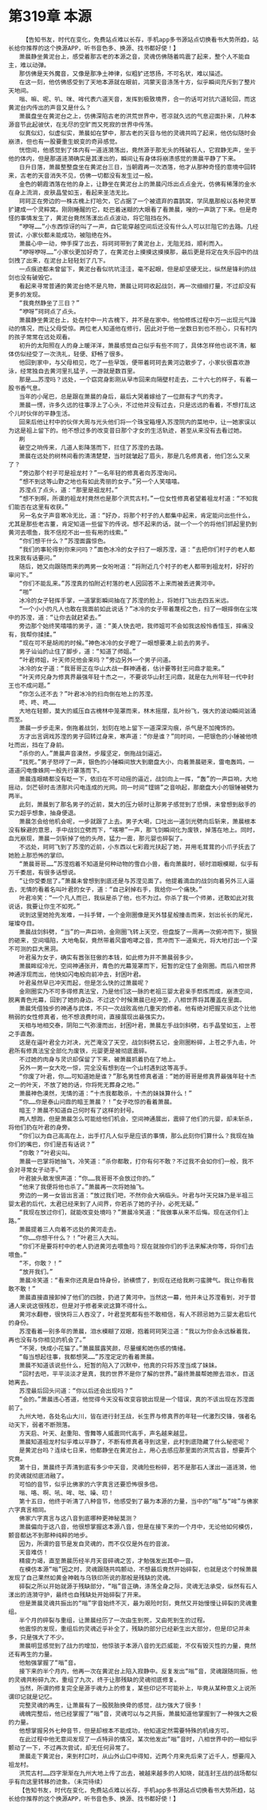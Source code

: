 # 第319章 本源
        【告知书友，时代在变化，免费站点难以长存，手机app多书源站点切换看书大势所趋，站长给你推荐的这个换源APP，听书音色多、换源、找书都好使！】
       萧晨静坐黄泥台上，感受着那古老的本源之音，灵魂仿佛随着鸣震了起来，整个人不能自主，难以动弹。
       那仿佛是天外魔音，又像是那净土神律，似粗犷还悠扬，不可名状，难以描述。
       在这一刻，他仿佛感受到了天地本源就在眼前，鸿蒙天音涤荡十方，似乎瞬间充斥到了整片天地间。
       嗡、嘛、呢、叭、咪、哞代表六道天音，发挥到极致境界，合一的话可对抗六道轮回，而这黄泥台内传出的声音又是什么？
       萧晨盘坐在黄泥台之上，仿佛深陷古老的洪荒世界中，苍凉就久远的气息迎面扑来，几种本源音节此起彼伏，在无尽的空旷而又死寂的世界中传荡。
       似真似幻，似虚似实，萧晨如在梦中，那古老的天音与他的灵魂共鸣了起来，他仿似随时会崩溃，但也有一股要重生蜕变的奇异感觉。
       恍惚间，他感觉到了体内有一道涟漪荡出，竟然源于那无头的残破石人，它寂静无声，坐于他的体内，但是那道涟漪确实是其漾出的，瞬间让有身体将崩溃感觉的萧晨平静了下来。
       日升日落，萧晨整整盘坐在黄泥台三日，当朝霞再一次洒落，他才从那种奇怪的意境中回转来，古老的天音消失不见，仿佛一切都没有发生过一般。
       金色的朝霞洒落在他的身上，让静坐在黄泥台上的萧晨闪烁出点点金光，仿佛有稀薄的金水在身上流淌，皮肤晶莹如玉，看起来圣洁无比。
       珂珂正在旁边的一株古槐上打哈欠，它占据了一个被遗弃的喜鹊窝，学凤凰那般以各种灵草扩建成一个灵粹窝。刚刚睡醒的它，眨巴着迷糊的大眼看了看萧晨，嗖的一声跳了下来。但是奇怪的事情发生了，黄泥台竟然荡漾出点点波动，将它阻挡在外。
       “咿呀……”小东西惊讶的叫了一声，自它能穿越空间后还没有什么人可以拦阻它的去路。几经尝试，小家伙都未能成功，被阻绝在外。
       萧晨心中一动，伸手探了出去，将珂珂带到了黄泥台上，无阻无挡，顺利而入。
       “咿呀咿呀……”小家伙更加好奇了，在黄泥台上摸摸这摸摸那，最后更是将定在失乐园中的战剑拽了出来，在泥台上轻轻划了几下。
       一点痕迹都未曾留下，黄泥台看似坑坑洼洼，毫不起眼，但是却坚硬无比，纵然是锋利的战剑也没有破毁它。
       看起来寻常普通的黄泥台绝不是凡物，萧晨让珂珂收起战剑，再一次细细打量，不过却没有更多的发现。
       “我竟然静坐了三日？”
       “咿呀”珂珂点了点头。
       萧晨静坐黄泥台上，处在村中一片古槐下，并不是在家中。他怕修炼过程中万一出现元气躁动的情况，而让父母受惊。两位老人知道他在修行，因此对于他一坐数日到也不担心，只有村内的孩子常常在远处观看。
       初升的太阳照在人的身上暖洋洋，萧晨感觉自己似乎有些不同了，具体怎样他也说不清，躯体仿似经受了一次洗礼，轻便、舒畅了很多。
       他回到家中，与父母相见，吃了一些早饭，便带着珂珂去黄河边散步了，小家伙很喜欢游泳，经常独自去黄河里扎猛子，一游就是数百里。
       那是……苏滢吗？远处，一个窈窕身影刚从早市回来向隔壁村走去，二十六七的样子，有着一股书香气息。
       当年的小尾巴，总是跟在萧晨的身后，最后大哭着嫁给了一位颇有才气的秀才。
       萧晨一愣，许多久远的往事浮上了心头，不过他并没有过去，只是远远的看着，不想打乱这个儿时伙伴的平静生活。
       回来后他让村中的伙伴大周与光头他们将一个珠宝箱埋入苏滢院内的菜地中，让一她家误以为这是祖上留下的。他不想过多的改变昔日那个才女的生活轨迹，甚至从来没有去看过她。
       刷
       破空之响传来，几道人影降落而下，拦住了苏滢的去路。
       萧晨在远处的树林间看的清清楚楚，当时就皱起了眉头，那是几名修真者，他们怎么又来了？
       “旁边那个村子可是祖龙村？”一名年轻的修真者向苏滢询问。
       “想不到这等山野之地也有如此秀丽的女子。”另一个人笑嘻嘻。
       苏滢点了点头，道：“那里是祖龙村。”
       “想不到啊，所谓的祖龙村竟然也是那个洪荒古村。”一位女性修真者望着祖龙村道：“不知我们能否在这里有收获。”
       另一名女子声音寒冷无比，道：“好办，将那个村子的人都集中起来，肯定能问出些什么，尤其是那些老古董，肯定知道一些留下的传说。想不起来的话，就一个一个的将他们抓起里扔到黄河去喂鱼，我不信挖不出一些有用的线索。”
       “你们想干什么？”苏滢面露惊色。
       “我们的事轮得到你来问吗？”面色冰冷的女子扫了一眼苏滢，道：“去把你们村子的老人都找来我有话要问。”
       随后，她又向跟随而来的两男一女吩咐道：“将附近几个村子的老人都带到祖龙村，好好的审问下。”
       “你们不能乱来。”苏滢真的怕附近村落的老人因回答不上来而被丢进黄河中。
       “啪”
       冰冷的女子轻挥手掌，一道掌影瞬间抽在了苏滢的脸上，将她打飞出去四五米远。
       “一个小小的凡人也敢在我面前如此说话？”冰冷的女子带着蔑视之色，扫了一眼摔倒在尘埃中的苏滢，道：“让你去就赶紧去。”
       旁边那个始终笑嘻嘻的男子，道：“美人快去吧，我师姐可不会如我这般怜香惜玉，摔痛没有，我帮你揉揉。”
       “现在可不是胡闹的时候。”神色冰冷的女子瞪了一眼想要凑上前去的男子。
       男子讪讪的止住了脚步，道：“知道了师姐。”
       “叶君师姐，叶天师兄他会来吗？”旁边另外一个男子问道。
       冰冷的女子道：“我哥哥正在华山大战一群神通者，估计要等封王问鼎才能来。”
       “叶天师兄身为修真界最强年轻十杰之一，不要说华山封王问鼎，就是在九州年轻一代中封王也不成问题。”
       “你怎么还不去？”叶君冰冷的扫向倒在地上的苏滢。
       咚、咚、咚……
       大地在轻颤，莫大的威压自古槐林中笼罩而来，林木摇摆，乱叶纷飞，强大的波动瞬间汹涌而至。
       萧晨一步步走来，倒拖着战剑，划刻在地上留下一道深深沟痕，杀气是不加掩饰的。
       方才出言调戏苏滢的男子回转过身来，寒声道：“你是谁？”同时间，一把银色的小锤被他喷吐而出，挡在了身前。
       “杀你的人。”萧晨声音漠然，步履坚定，倒拖战剑逼近。
       “找死。”男子怒哼了一声，银色的小锤瞬间放大到磨盘大小，向着萧晨砸来，雷电轰鸣，一道道闪电像蛛网一般先行罩落而下。
       萧晨连眼睛都没有眨一下，依旧在不可动摇的逼近，战剑向上一挥，“轰”的一声巨响，大地摇动，剑芒顿时击溃那片闪电连成的光网。同一时间“铿锵”之音响起，那磨盘大小的银锤被劈为两半。
       此刻，萧晨到了那名男子的近前，莫大的压力顿时让那男子感觉到了恐惧，未曾想到敌手的实力超乎想象，抽身便退。
       萧晨怎会给他机会呢，一步就跟了上去。男子大喝，口吐出一道剑光劈向后斩来，萧晨根本没有躲避的意思，手中战剑立劈而下，“喀嚓”一声，那飞剑瞬间化为废铁，掉落在地上。同时，血光崩现，萧晨一剑斩掉了他的头颅，猛力一震，那元婴也碎裂了。
       不远处，珂珂飞到了苏滢的近前，小东西以七彩霞光扶起了她，并用毛茸茸的小爪子抚去了她脸上那恐怖的掌印。
       “萧晨哥哥……”苏滢抱着不知道是何种动物的雪白小兽，看向萧晨时，顿时泪眼模糊，似乎有万千委屈，有很多话想说。
       “让你受委屈了。”萧晨未曾想到到底还是与苏滢见面了。他提着滴血的战剑向着另外三人逼去，无情的看着名叫叶君的女子，道：“自己剁掉右手，我给你一个痛快。”
       叶君冷笑：“一个凡人而已，我纵是杀了他，也不为过。你杀了我一个师弟，还敢如此对我说话，我要让你生不如死。”
       说到这里她抢先发难，一抖手臂，一个金刚圈像是天外彗星般撞击而来，划出长长的尾光，璀璨夺目。
       萧晨战剑斜劈，“当”的一声巨响，金刚圈飞转上天空，但盘旋了一周再一次俯冲而下，狠狠的砸来，空间塌陷，大地龟裂，竟然带着风雷咆哮之音，贯冲而下一道紫光，将大地打出一个深不可测的巨大黑洞。
       叶君虽为女子，确实有嚣张狂傲的本钱，如此修为并不萧晨弱多少。
       萧晨眸绽冷光，空间神通张开，青色的光幕笼罩而下，短暂的定住了金刚圈。而后八相世界神通浮现而出，他快如闪电般向前冲去，封困叶君。
       叶君虽然早已冲天而起，但是怎么快的过萧晨呢？
       金刚圈实乃不可多得修真法宝，乃是他们这一脉的老祖三婴太君亲手祭炼而成，崩溃空间，脱离青色光幕，回到了她的身边。不过这个时候萧晨已经冲至，八相世界将其覆盖在里面。
       萧晨凭借独步的神通与武体，不只一次战败高他几重天的修者。他有绝对把握灭杀这个比他稍弱的女性修真者，他不想浪费时间，直接展现出最强实力。
       天相与地相交泰，阴阳二气弥漫而出，封困叶君，萧晨左手战剑斜劈，右手晶莹如玉，上苍之手直轰。
       这是在逼叶君全力对决，光芒淹没了天空，战剑斜劈五记，金刚圈粉碎，上苍之手九击，叶君所有修真法宝全部化为废铁，元婴更是被彻底震碎。
       不过她的肉身与灵识却保留了下来，被萧晨抓着扔在了地上。
       另外一男一女大吃一惊，完全没有想到在一个山村遇到这等高手。
       “你废了叶君，你……可知道她是谁？”那名男性修真者道：“她的哥哥是修真界最强年轻十杰之一的叶天，不放了她的话，你将死无葬身之地。”
       萧晨神色漠然，无情的道：“十杰我都敢杀，十杰的妹妹算什么！”
       “你……你是泰山问鼎的暗王萧晨？！”女子吃惊的看着萧晨。
       暗王？萧晨不知道自己何时有了这样的封号。
       两人想跑，但是萧晨怎么可能给他们机会，空间神通展出，震碎了他们的元婴，却未斩杀，将他们扔在叶君的身旁。
       “你们以为自己高高在上，出手打凡人似乎是应该的事情，那么此刻你们算什么？我现在抽你们的嘴巴，你们是否有话说？”
       “你敢？”叶君尖叫。
       萧晨一巴掌将她抽飞，冷笑道：“杀你都敢，打你有何不敢？不过我不会如你们一般，我不会对寻常女子动手。”
       叶君披头散发恨声道：“你……我哥哥不会放过你的。”
       “他来了我便将他也杀了。”萧晨再一次将她抽飞。
       旁边的一男一女皆出言道：“放过我们吧，不然你会大祸临头。叶君与叶天兄妹乃是半祖三婴太君的后代，太君已经来到了人间界，你若杀了她的子孙，必死无疑。”
       “我现在放过你们，就能改变处境吗？”萧晨冷笑道：“我做事从来不后悔。现在送你们上路。”
       萧晨提着三人向着不远处的黄河走去。
       “你……你想干什么？！”叶君三人大叫。
       “你们不是要将村中的老人扔进黄河去喂鱼吗？现在就按你们的手法来解决你等，将你们去喂鱼。”
       “不，你敢？！”
       “放开我们。”
       萧晨冷笑道：“看来你还真是自恃身份，骄横惯了，到现在还给我刷刁蛮脾气。我让你看我敢不敢！”
       萧晨直接直接卸掉了他们的四肢，扔进了黄河中。当然这一幕，他并未让苏滢看到，对于普通人来说这很残忍，但是对于修者来说这算不得什么。
       黄河水翻卷，很快将三人吞没了，叶君至死都有些不敢相信，有人不顾忌她为三婴太君后代的身份。
       苏滢看着一别多年的萧晨，泪水模糊了双眼，抱着珂珂哭泣道：“我以为你会永远躲着我，再也没有与你相见的机会了。”
       “不哭，快成小花猫了。”萧晨展露笑颜，尽量缓和她伤感的情绪。
       “每当想起往事，我都想哭……”苏滢定定的看着萧晨。
       萧晨不知道该说些什么，短暂的陷入了沉默中，他真的只将苏滢当成了妹妹。
       “回村去吧，平平淡淡才是真，我的世界不是你了解的世界。”最终萧晨帮她擦去泪水，目送她离去。
       苏滢最后回头问道：“你以后还会出现吗？”
       “会的。”萧晨违心答道，他觉得今天没有改变容貌出现是一个错误，真的不该出现在苏滢面前了。
       九州大地，各处名山大川，皆在进行封王战，长生界与修真界的年轻一代激烈交锋，强者名动天下，弱者不断殒落。
       方天启、叶天、赵重阳、雪舞等人威震同代高手，声名越来越显。
       萧晨知道祖龙村似乎难以平静了，不断有修真者寻到这里，此村到底隐藏了什么秘密呢？
       是黄泥台吗？连续七日来，他都静坐在黄泥台上，用心去感应那里面的洪荒古音，想要弄个究竟。
       第十日，萧晨终于弄清到底有多少中天音，灵魂险些粉碎，若不是那石人漾出一道涟漪，他的灵魂就彻底消融了。
       可怕的音节，似乎比佛家的六字真言还要恐怖很多倍。
       嗡、咯、啊、吼、哞、咄、噪、叨！
       第十五日，他终于听清了八种音节，他感受到了最为本源的力量，当中的“嗡”与“哞”与佛家六字真言相同。
       佛家六字真言与这八音到底哪种更神秘莫测？
       萧晨偏向于这八音，他很想掌握这本源八音，但是在接下来的一个月中，无论他如何模仿，颤音都达不到那种纯粹的地步。
       因为，所谓的音节是发自灵魂的，而不仅仅是外在的音波。
       天音难仿！
       精疲力竭，直至萧晨历经半月天音碎魂之苦，才勉强发出其中一音。
       在模仿本源“嗡”因之时，灵魂跟随共鸣颤动，不想最后竟然开始碎裂，也就是这个时候萧晨发现了自己果然如黄金神戟与乌铁印所说的那般是残缺的灵魂。
       碎裂之所以开始就源于残缺部分，“嗡”音正确，涤荡全身之际，灵魂无法承受，纵然有石人漾出的涟漪守护，最终也自残缺处开始碎裂了开来。
       但是萧晨灵魂共振出的“嗡”字音始终不灭，最为艰险时刻，竟然又开始慢慢让碎裂的灵魂重组。
       半个月的碎裂与重组，让萧晨经历了一次由生到死，又由死到生的过程。
       他震惊的发现，重组后的灵魂近乎补全了，残缺的部分已经新生出大部分，但是印记并未多，只是强大了不少。
       萧晨明显感觉到了战力的增加，他惊骇于本源八音的无匹威能，不仅有毁灭性的力量，竟然还有再生的力量。
       他勉强掌握了“嗡”音。
       接下来的半个月内，他再一次在黄泥台上陷入寂静中。反复发出“嗡”音，灵魂跟随同振，他的灵魂共粉碎九次，重组了九次，终于让那残缺的灵魂彻底修复。
       当然，所谓的修复完全是源于魂力上的修复，某些印记不可能补上，毕竟从某种意义上说所谓印记就是记忆。
       完整灵魂的再生，让萧晨有了一股脱胎换骨的感觉，战力强大了很多！
       魂魄完整后，他已经掌握了“嗡”音，灵魂可以与之共振，萧晨知道他掌握到了一种强大之极的力量。
       他想掌握另外七种音节，但是却根本不能成功，他知道定然需要特殊的机缘方可。
       在此过程中他无意间发现了一点特异的情况，某次他发出“嗡”音时，八相世界中的一相似乎颤动了一下，不过再次尝试，却无任何异常了。
       萧晨走下黄泥台，来到村口时，从山外山口中得知，近两个月来先后来了近千人，想要闯入祖龙村。
       洪荒古村……四字渐渐在九州大地上传了出去，被越来越多的人知晓，就连封王战的战场都似乎有向这里转移的迹象。（未完待续）
       【告知书友，时代在变化，免费站点难以长存，手机app多书源站点切换看书大势所趋，站长给你推荐的这个换源APP，听书音色多、换源、找书都好使！】